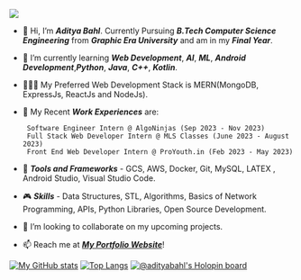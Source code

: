 ![](https://komarev.com/ghpvc/?username=AdityaBahl)
- 👋 Hi, I’m ***Aditya Bahl***. Currently Pursuing ***B.Tech Computer Science Engineering*** from ***Graphic Era University*** and am in my ***Final Year***.
- 🌱 I’m currently learning ***Web Development***, ***AI***, ***ML***, ***Android Development***,***Python***, ***Java***, ***C++***, ***Kotlin***.
- 👨🏼‍🚀 My Preferred Web Development Stack is MERN(MongoDB, ExpressJs, ReactJs and NodeJs).
- 🚀 My Recent ***Work Experiences*** are:

       Software Engineer Intern @ AlgoNinjas (Sep 2023 - Nov 2023)
       Full Stack Web Developer Intern @ MLS Classes (June 2023 - August 2023) 
       Front End Web Developer Intern @ ProYouth.in (Feb 2023 - May 2023)
- 🤖 ***Tools and Frameworks*** - GCS, AWS, Docker, Git, MySQL, LATEX , Android Studio, Visual Studio Code.
- 🎮 ***Skills*** - Data Structures, STL, Algorithms, Basics of Network Programming, APIs, Python Libraries, Open Source Development.
- 💞️ I’m looking to collaborate on my upcoming projects.
- 📫 Reach me at ***[My Portfolio Website](https://adityabahl.github.io/)***!

<!---
AdityaBahl/AdityaBahl is a ✨ special ✨ repository because its `README.md` (this file) appears on your GitHub profile.
You can click the Preview link to take a look at your changes.
--->

<!---
![github contribution grid snake animation](https://raw.githubusercontent.com/AdityaBahl/AdityaBahl/output/github-contribution-grid-snake-dark.svg#gh-dark-mode-only)![github contribution grid snake animation](https://raw.githubusercontent.com/AdityaBahl/AdityaBahl/output/github-contribution-grid-snake.svg#gh-light-mode-only)
--->

[![My GitHub stats](https://github-readme-stats.vercel.app/api?username=adityabahl&theme=tokyonight&showicons=true)](https://github.com/anuraghazra/github-readme-stats)
[![Top Langs](https://github-readme-stats.vercel.app/api/top-langs/?username=adityabahl&theme=tokyonight&layout=compact&langs_count=10)](https://github.com/anuraghazra/github-readme-stats)
[![@adityabahl's Holopin board](https://holopin.me/adityabahl)](https://holopin.io/@adityabahl)
<!---
<p align="center"> 
  Visitor count<br>
  <img src="https://profile-counter.glitch.me/AdityaBahl/count.svg" />
</p>
--->

